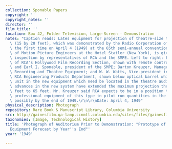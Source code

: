 ```yaml
---
collection: Sponable Papers
copyright: ''
copyright_notes: ''
director: ''
film_title: ''
location: Box 42, Folder Television, Large-Screen - Demonstration
notes: "Caption reads: Lates equipment for projection of theatre-size television images\
  \ (15 by 20 feet), which was demonstrated by the Radio Corporation of America for\
  \ the first time on April 4 (1949) at the 65th semi-annual convention of the Society\
  \ of Motion Picture Engineers at the Hotel Statler (New York), is given a pre-showing\
  \ inspection by representatives of RCA and the SMPE. Left to right: Earl Spicer\
  \ of RCA's Hollywood Film Recording Section, shown with remote control console;\
  \ and Earl I. Sponable, president of the SMPE; Barton Kreuzer, Manager of RCA Film\
  \ Recording and Theatre Equipment; and W. W. Watts, Vice-president in charge of\
  \ RCA Engineering Products Department, shown below optical barrel which is the only\
  \ unit in the new equipment which need be located in the theatre auditorium. Engineering\
  \ advances in the new system have extended the maximum projection throw from 40\
  \ feet to 65 feet. Mr. Kreuzer said RCA expects to be in a position to manufacture\
  \ professional equipment of this type in pilot run quantities in the near future,\
  \ possibly by the end of 1949.\r\n\r\nDate: April 4, 1949"
physical_description: Photograph
repository: Rare Book & Manuscript Library, Columbia University
src: http://gainesfilm.qa-lamp.ccnmtl.columbia.edu/sites/files/gainesfilm/images/1000102100.jpg
taxonomies: [Image, Technological History]
title: 'Photograph of Auditorium Prior to Demonstration: "Prototype of Theatre TV
  Equipment Forecast by Year''s End"'
year: '1949'

---
```

